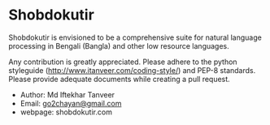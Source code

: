 # Shobdokutir

Shobdokutir is envisioned to be a comprehensive suite for natural language processing in Bengali (Bangla) and other low resource languages.

Any contribution is greatly appreciated.
Please adhere to the python styleguide (http://www.itanveer.com/coding-style/) and PEP-8 standards.
Please provide adequate documents while creating a pull request.

* Author: Md Iftekhar Tanveer
* Email:  go2chayan@gmail.com
* webpage: shobdokutir.com
